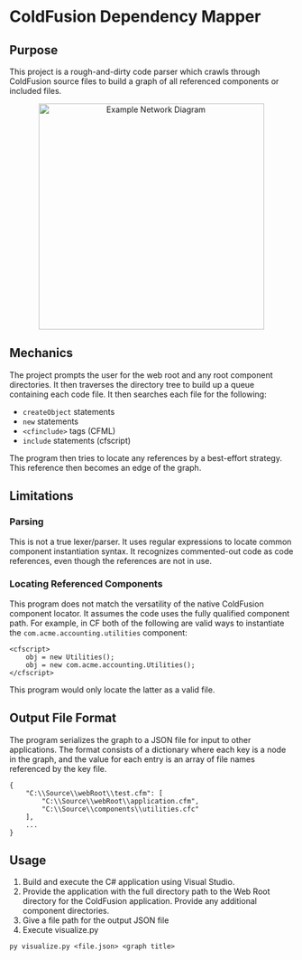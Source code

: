 # ColdFusion Dependency Mapper

## Purpose
This project is a rough-and-dirty code parser which crawls through ColdFusion
source files to build a graph of all referenced components or included files.

<div style="text-align: center">
    <a href="https://i.imgur.com/uaPoKIf.jpg" target="_blank">
        <img src="https://i.imgur.com/uaPoKIf.jpg" width="400px" alt="Example Network Diagram">
    </a>
</div>

## Mechanics
The project prompts the user for the web root and any root component directories. It then
traverses the directory tree to build up a queue containing each code file. It then
searches each file for the following:

- `createObject` statements
- `new` statements
- `<cfinclude>` tags (CFML)
- `include` statements (cfscript)

The program then tries to locate any references by a best-effort strategy. This reference then
becomes an edge of the graph.

## Limitations

### Parsing
This is not a true lexer/parser. It uses regular expressions to locate common component
instantiation syntax. It recognizes commented-out code as code references, even though
the references are not in use.

### Locating Referenced Components
This program does not match the versatility of the native ColdFusion component locator.
It assumes the code uses the fully qualified component path. For example, in CF both of
the following are valid ways to instantiate the `com.acme.accounting.utilities` component:

```
<cfscript>
    obj = new Utilities();
    obj = new com.acme.accounting.Utilities();
</cfscript>
```

This program would only locate the latter as a valid file.

## Output File Format
The program serializes the graph to a JSON file for input to other applications. The
format consists of a dictionary where each key is a node in the graph, and the value
for each entry is an array of file names referenced by the key file.

```
{
    "C:\\Source\\webRoot\\test.cfm": [
        "C:\\Source\\webRoot\\application.cfm",
        "C:\\Source\\components\\utilities.cfc"
    ],
    ...
}
```

## Usage
1. Build and execute the C# application using Visual Studio.
2. Provide the application with the full directory path to the Web Root directory for the ColdFusion application. Provide any additional component directories.
3. Give a file path for the output JSON file
4. Execute visualize.py
```
py visualize.py <file.json> <graph title>
```
